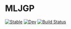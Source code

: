# MLJGP

[![Stable](https://img.shields.io/badge/docs-stable-blue.svg)](https://john-waczak.github.io/MLJGP.jl/stable/)
[![Dev](https://img.shields.io/badge/docs-dev-blue.svg)](https://john-waczak.github.io/MLJGP.jl/dev/)
[![Build Status](https://github.com/john-waczak/MLJGP.jl/actions/workflows/CI.yml/badge.svg?branch=main)](https://github.com/john-waczak/MLJGP.jl/actions/workflows/CI.yml?query=branch%3Amain)
